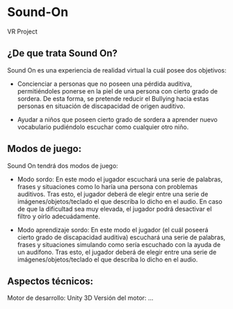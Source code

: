 # Sound-On
VR Project

## ¿De que trata Sound On?

Sound On es una experiencia de realidad virtual la cuál posee dos objetivos:
- Concienciar a personas que no poseen una pérdida auditiva, permitiéndoles ponerse en la piel de una persona con cierto grado de sordera. De esta forma, se pretende reducir el Bullying hacia estas personas en situación de discapacidad de origen auditivo.

- Ayudar a niños que poseen cierto grado de sordera a aprender nuevo vocabulario pudiéndolo escuchar como cualquier otro niño.

## Modos de juego:
Sound On tendrá dos modos de juego:
- Modo sordo: En este modo el jugador escuchará una serie de palabras, frases y situaciones como lo haría una persona con problemas auditivos. Tras esto, el jugador deberá de elegir entre una serie de imágenes/objetos/teclado el que describa lo dicho en el audio. En caso de que la dificultad sea muy elevada, el jugador podrá desactivar el filtro y oírlo adecuádamente.

- Modo aprendizaje sordo: En este modo el jugador (el cuál poseerá cierto grado de discapacidad auditiva) escuchará una serie de palabras, frases y situaciones simulando como sería escuchado con la ayuda de un audífono. Tras esto, el jugador deberá de elegir entre una serie de imágenes/objetos/teclado el que describa lo dicho en el audio.

## Aspectos técnicos:
Motor de desarrollo: Unity 3D
Versión del motor: ...
